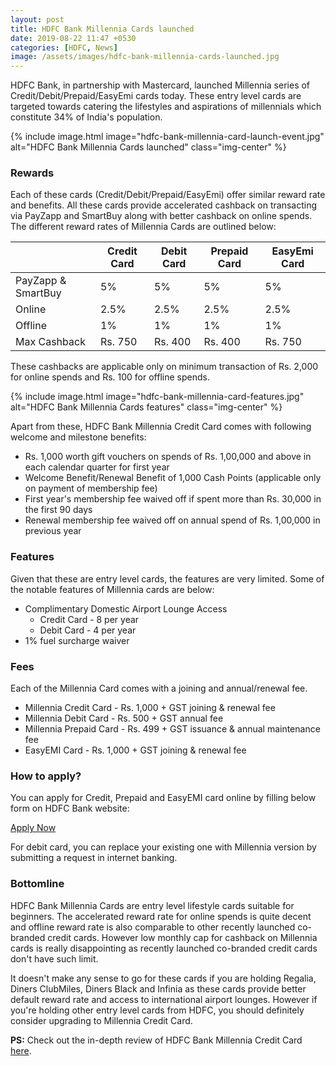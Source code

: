 ```yaml
---
layout: post
title: HDFC Bank Millennia Cards launched
date: 2019-08-22 11:47 +0530
categories: [HDFC, News]
image: /assets/images/hdfc-bank-millennia-cards-launched.jpg
---
```


HDFC Bank, in partnership with Mastercard, launched Millennia series of Credit/Debit/Prepaid/EasyEmi cards today. These entry level cards are targeted towards catering the lifestyles and aspirations of millennials which constitute 34% of India's population.

{% include image.html image="hdfc-bank-millennia-card-launch-event.jpg" alt="HDFC Bank Millennia Cards launched" class="img-center" %}

### Rewards

Each of these cards (Credit/Debit/Prepaid/EasyEmi) offer similar reward rate and benefits. All these cards provide accelerated cashback on transacting via PayZapp and SmartBuy along with better cashback on online spends.
The different reward rates of Millennia Cards are outlined below:

<table class="table">
<thead class="thead-dark">
<tr>
    <th scope="col"></th>
	<th scope="col"> Credit Card</th>
    <th scope="col"> Debit Card</th>
    <th scope="col"> Prepaid Card</th>
    <th scope="col"> EasyEmi Card</th>
</tr>
</thead>
<tbody>
<tr>
    <td> PayZapp & SmartBuy </td>
	<td> 5% </td>
	<td> 5% </td>
    <td> 5% </td>
    <td> 5% </td>
</tr>
<tr>
    <td> Online </td>
	<td> 2.5% </td>
	<td> 2.5% </td>
    <td> 2.5% </td>
    <td> 2.5% </td>
</tr>
<tr>
    <td> Offline </td>
	<td> 1% </td>
	<td> 1% </td>
    <td> 1% </td>
    <td> 1% </td>
</tr>
<tr>
    <td> Max Cashback </td>
	<td> Rs. 750 </td>
	<td> Rs. 400 </td>
    <td> Rs. 400 </td>
    <td> Rs. 750 </td>
</tr>
</tbody>
</table>

These cashbacks are applicable only on minimum transaction of Rs. 2,000 for online spends and Rs. 100 for offline spends.

{% include image.html image="hdfc-bank-millennia-card-features.jpg" alt="HDFC Bank Millennia Cards features" class="img-center" %}

Apart from these, HDFC Bank Millennia Credit Card comes with following welcome and milestone benefits:

- Rs. 1,000 worth gift vouchers on spends of Rs. 1,00,000 and above in each calendar quarter for first year
- Welcome Benefit/Renewal Benefit of 1,000 Cash Points (applicable only on payment of membership fee)
- First year's membership fee waived off if spent more than Rs. 30,000 in the first 90 days
- Renewal membership fee waived off on annual spend of Rs. 1,00,000 in previous year

### Features

Given that these are entry level cards, the features are very limited. Some of the notable features of Millennia cards are below:

- Complimentary Domestic Airport Lounge Access
  - Credit Card - 8 per year
  - Debit Card - 4 per year
- 1% fuel surcharge waiver

### Fees

Each of the Millennia Card comes with a joining and annual/renewal fee.

- Millennia Credit Card - Rs. 1,000 + GST joining & renewal fee
- Millennia Debit Card - Rs. 500 + GST annual fee
- Millennia Prepaid Card - Rs. 499 + GST issuance & annual maintenance fee
- EasyEMI Card - Rs. 1,000 + GST joining & renewal fee

### How to apply?

You can apply for Credit, Prepaid and EasyEMI card online by filling below form on HDFC Bank website:

<a href="https://leads.hdfcbank.com/applications/new_webforms/apply/mobile/Credit-Card_TU.aspx" target="_blank" class="btn btn-lg btn-danger btn-block post-element mt-2" rel="noopener"><i class="ci-pen"></i> Apply Now</a>

For debit card, you can replace your existing one with Millennia version by submitting a request in internet banking.

### Bottomline

HDFC Bank Millennia Cards are entry level lifestyle cards suitable for beginners. The accelerated reward rate for online spends is quite decent and offline reward rate is also comparable to other recently launched co-branded credit cards. However low monthly cap for cashback on Millennia cards is really disappointing as recently launched co-branded credit cards don't have such limit.

It doesn't make any sense to go for these cards if you are holding Regalia, Diners ClubMiles, Diners Black and Infinia as these cards provide better default reward rate and access to international airport lounges. However if you're holding other entry level cards from HDFC, you should definitely consider upgrading to Millennia Credit Card.

**PS:** Check out the in-depth review of HDFC Bank Millennia Credit Card [here](/hdfc-bank-millennia-credit-card-review/).
